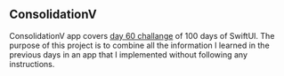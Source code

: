 ## ConsolidationV

ConsolidationV app covers [day 60 challange](https://www.hackingwithswift.com/100/swiftui/60) of 100 days of SwiftUI. The purpose of this project is to combine all the information I learned in the previous days in an app that I implemented without following any instructions.
